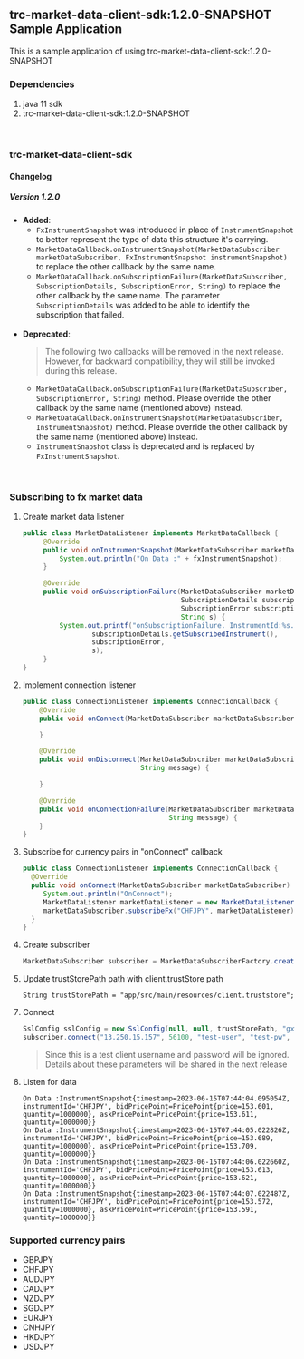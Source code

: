 ## trc-market-data-client-sdk:1.2.0-SNAPSHOT Sample Application

This is a sample application of using trc-market-data-client-sdk:1.2.0-SNAPSHOT

### Dependencies

1. java 11 sdk
2. trc-market-data-client-sdk:1.2.0-SNAPSHOT

<br/>

### trc-market-data-client-sdk
#### Changelog
##### Version 1.2.0
* **Added**:
  * `FxInstrumentSnapshot` was introduced in place of `InstrumentSnapshot` to better represent the type of data this structure it's carrying.
  * `MarketDataCallback.onInstrumentSnapshot(MarketDataSubscriber marketDataSubscriber, FxInstrumentSnapshot instrumentSnapshot)` to replace the other callback by the same name.
  * `MarketDataCallback.onSubscriptionFailure(MarketDataSubscriber, SubscriptionDetails, SubscriptionError, String)` to replace the other callback by the same name. The parameter `SubscriptionDetails` was added to be able to identify the subscription that failed.
<br/><br/>
* **Deprecated**: <br/>
    > The following two callbacks will be removed in the next release. However, for backward compatibility, they will still be invoked during this release.
    * `MarketDataCallback.onSubscriptionFailure(MarketDataSubscriber, SubscriptionError, String)` method. Please override the other callback by the same name (mentioned above) instead.
    * `MarketDataCallback.onInstrumentSnapshot(MarketDataSubscriber, InstrumentSnapshot)` method. Please override the other callback by the same name (mentioned above) instead.
    * `InstrumentSnapshot` class is deprecated and is replaced by `FxInstrumentSnapshot`.

<br/>

### Subscribing to fx market data

1. Create market data listener

   ```java
   public class MarketDataListener implements MarketDataCallback {   
        @Override
        public void onInstrumentSnapshot(MarketDataSubscriber marketDataSubscriber, FxInstrumentSnapshot fxInstrumentSnapshot) {
            System.out.println("On Data :" + fxInstrumentSnapshot);
        }
   
        @Override
        public void onSubscriptionFailure(MarketDataSubscriber marketDataSubscriber,
                                          SubscriptionDetails subscriptionDetails,
                                          SubscriptionError subscriptionError,
                                          String s) {
            System.out.printf("onSubscriptionFailure. InstrumentId:%s. ErrorCode:%s. Message:%s",
                    subscriptionDetails.getSubscribedInstrument(),
                    subscriptionError,
                    s);
        }
   }
   ```

<div style="page-break-after: always;"></div>

2. Implement connection listener

   ```java
   public class ConnectionListener implements ConnectionCallback {
       @Override
       public void onConnect(MarketDataSubscriber marketDataSubscriber) {

       }

       @Override
       public void onDisconnect(MarketDataSubscriber marketDataSubscriber, ConnectionError connectionError,
                                String message) {

       }

       @Override
       public void onConnectionFailure(MarketDataSubscriber marketDataSubscriber, ConnectionError connectionError,
                                       String message) {
       }
   }
   ```

3. Subscribe for currency pairs in "onConnect" callback
   ```java
   public class ConnectionListener implements ConnectionCallback {
     @Override
     public void onConnect(MarketDataSubscriber marketDataSubscriber) {
        System.out.println("OnConnect");
        MarketDataListener marketDataListener = new MarketDataListener();
        marketDataSubscriber.subscribeFx("CHFJPY", marketDataListener);
     }
   }
   ```
4. Create subscriber

   ```java
   MarketDataSubscriber subscriber = MarketDataSubscriberFactory.createSubscriber();

   ```

5. Update trustStorePath path with client.trustStore path
   ```
   String trustStorePath = "app/src/main/resources/client.truststore";
   ```
   
<div style="page-break-after: always;"></div>

7. Connect
   ```java
   SslConfig sslConfig = new SslConfig(null, null, trustStorePath, "gxw9dck*czu5XQW8azp");
   subscriber.connect("13.250.15.157", 56100, "test-user", "test-pw", sslConfig, connectionListener);
   ```
   > Since this is a test client username and password will be ignored. Details about these parameters will be shared in the next release
8. Listen for data
   ```
   On Data :InstrumentSnapshot{timestamp=2023-06-15T07:44:04.095054Z, instrumentId='CHFJPY', bidPricePoint=PricePoint{price=153.601, quantity=1000000}, askPricePoint=PricePoint{price=153.611, quantity=1000000}}
   On Data :InstrumentSnapshot{timestamp=2023-06-15T07:44:05.022826Z, instrumentId='CHFJPY', bidPricePoint=PricePoint{price=153.689, quantity=1000000}, askPricePoint=PricePoint{price=153.709, quantity=1000000}}
   On Data :InstrumentSnapshot{timestamp=2023-06-15T07:44:06.022660Z, instrumentId='CHFJPY', bidPricePoint=PricePoint{price=153.613, quantity=1000000}, askPricePoint=PricePoint{price=153.621, quantity=1000000}}
   On Data :InstrumentSnapshot{timestamp=2023-06-15T07:44:07.022487Z, instrumentId='CHFJPY', bidPricePoint=PricePoint{price=153.572, quantity=1000000}, askPricePoint=PricePoint{price=153.591, quantity=1000000}}
   ```

### Supported currency pairs

- GBPJPY
- CHFJPY
- AUDJPY
- CADJPY
- NZDJPY
- SGDJPY
- EURJPY
- CNHJPY
- HKDJPY
- USDJPY
